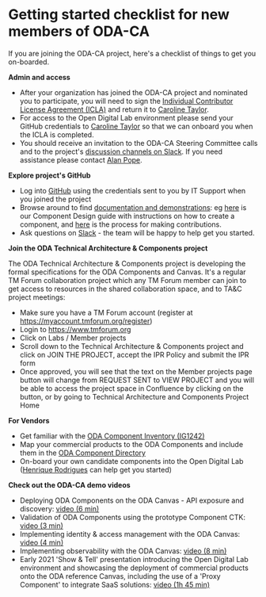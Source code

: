 # Getting started checklist for new members of ODA-CA

If you are joining the ODA-CA project, here's a checklist of things to get you on-boarded.

**Admin and access**

* After your organization has joined the ODA-CA project and nominated you to participate, you will need to sign the [Individual Contributor License Agreement (ICLA)](https://info.tmforum.org/tmfcodes-individual-contributor-license-agreement.html) and return it to [Caroline Taylor](mailto:ctaylor@tmforum.org).
* For access to the Open Digital Lab environment please send your GitHub credentials to [Caroline Taylor](mailto:ctaylor@tmforum.org) so that we can onboard you when the ICLA is completed.
* You should receive an invitation to the ODA-CA Steering Committee calls and to the project's [discussion channels on Slack](https://app.slack.com/client/T01C5A3NAU9/C01CGGDDLCQ). If you need assistance please contact [Alan Pope](mailto:apope@tmforum.org).

**Explore project's GitHub**

* Log into [GitHub](https://github.com/tmforum-oda) using the credentials sent to you by IT Support when you joined the project
* Browse around to find [documentation and demonstrations](https://tmforum-oda.github.io/oda-ca-docs/): eg [here](ODAComponentDesignGuidelines.md) is our Component Design guide with instructions on how to create a component, and [here](ContributionsGuide.md) is the process for making contributions.
* Ask questions on [Slack](https://app.slack.com/client/T01C5A3NAU9/C01CGGDDLCQ) - the team will be happy to help get you started.

**Join the ODA Technical Architecture & Components project**
 
The ODA Technical Architecture & Components project is developing the formal specifications for the ODA Components and Canvas.  It's a regular TM Forum collaboration project which any TM Forum member can join to get access to resources in the shared collaboration space, and to TA&C project meetings: 
* Make sure you have a TM Forum account (register at https://myaccount.tmforum.org/register)
* Login to https://www.tmforum.org
* Click on Labs / Member projects 
* Scroll down to the Technical Architecture & Components project and click on JOIN THE PROJECT, accept the IPR Policy and submit the IPR form
* Once approved, you will see that the text on the Member projects page button will change from REQUEST SENT to VIEW PROJECT and you will be able to access the project space in Confluence by clicking on the button, or by going to Technical Architecture and Components Project Home

**For Vendors**

* Get familiar with the [ODA Component Inventory (IG1242)](https://www.tmforum.org/resources/?s=ig1242&post_type=product&tmf_filter_release_status=status-production)
* Map your commercial products to the ODA Components and include them in the [ODA Component Directory](https://oda-directory.labs.tmforum.org/)
* On-board your own candidate components into the Open Digital Lab ([Henrique Rodrigues](mailto:hrodrigues@tmforum.org) can help get you started)


**Check out the ODA-CA demo videos**

* Deploying ODA Components on the ODA Canvas - API exposure and discovery: [video (6 min)](https://www.youtube.com/watch?v=e63FGHMeI1M)
* Validation of ODA Components using the prototype Component CTK: [video (3 min)](https://www.youtube.com/watch?v=RyTGzc4pv64&t=1s)
* Implementing identity & access management with the ODA Canvas: [video (4 min)](https://www.youtube.com/watch?v=7VKT_kCYfzE)
* Implementing observability with the ODA Canvas: [video (8 min)](https://www.youtube.com/watch?v=5De54QwrvEM&t=2s)
* Early 2021 'Show & Tell' presentation introducing the Open Digital Lab environment and showcasing the deployment of commercial products onto the ODA reference Canvas, including the use of a 'Proxy Component' to integrate SaaS solutions: [video (1h 45 min)](https://video.ibm.com/channel/24077591/video/lf09c2)
